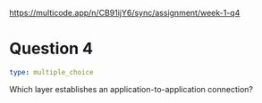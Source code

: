 https://multicode.app/n/CB91ijY6/sync/assignment/week-1-q4

# Question 4

```yaml
type: multiple_choice
```

Which layer establishes an application-to-application connection?
